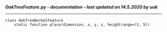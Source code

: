 ***OakTreeFeature.py - documentation - last updated on 14.5.2020 by uuk***
___

    class OakTreeNormalFeature
        static function place(dimension, x, y, z, heightrange=(3, 5))